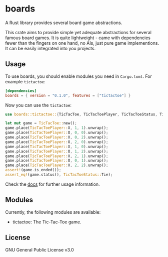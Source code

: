 # boards
A Rust library provides several board game abstractions.

This crate aims to provide simple yet adequate abstractions for several famous board games.
It is quite lightweight - came with dependencies fewer than the fingers on one hand, no AIs, just pure game implementions. It can be easily integrated into you projects.

## Usage
To use boards, you should enable modules you need in `Cargo.toml`. For example `tictactoe`:

```toml
[dependencies]
boards = { version = "0.1.0", features = ["tictactoe"] }
```

Now you can use the `tictactoe`:

```rust
use boards::tictactoe::{TicTacToe, TicTacToePlayer, TicTacToeStatus, TicTacToeError};

let mut game = TicTacToe::new();
game.place(TicTacToePlayer::X, 1, 1).unwrap();
game.place(TicTacToePlayer::O, 0, 0).unwrap();
game.place(TicTacToePlayer::X, 0, 2).unwrap();
game.place(TicTacToePlayer::O, 2, 0).unwrap();
game.place(TicTacToePlayer::X, 1, 0).unwrap();
game.place(TicTacToePlayer::O, 1, 2).unwrap();
game.place(TicTacToePlayer::X, 2, 1).unwrap();
game.place(TicTacToePlayer::O, 0, 1).unwrap();
game.place(TicTacToePlayer::X, 2, 2).unwrap();
assert!(game.is_ended());
assert_eq!(game.status(), TicTacToeStatus::Tie);
```

Check the [docs](https://docs.rs/boards) for further usage information.

## Modules
Currently, the following modules are available:

- tictactoe: The Tic-Tac-Toe game.

## License
GNU General Public License v3.0
